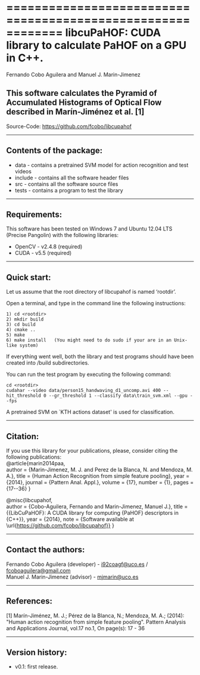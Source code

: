 ============================================================
libcuPaHOF: CUDA library to calculate PaHOF on a GPU in C++.
============================================================
Fernando Cobo Aguilera and Manuel J. Marin-Jimenez


This software calculates the Pyramid of Accumulated Histograms of Optical Flow described in Marín-Jiménez et al. [1] 
--------------------------------------------------------------------------------

   Source-Code:   https://github.com/fcobo/libcupahof

--------------------------------------------------------------------------------
Contents of the package:
--------------------------------------------------------------------------------
- data - contains a pretrained SVM model for action recognition and test videos
- include - contains all the software header files
- src - contains all the software source files
- tests - contains a program to test the library


--------------------------------------------------------------------------------
Requirements:
--------------------------------------------------------------------------------
This software has been tested on Windows 7 and Ubuntu 12.04 LTS (Precise Pangolin) 
with the following libraries:
- OpenCV - v2.4.8 (required)
- CUDA - v5.5 (required)


--------------------------------------------------------------------------------
Quick start:
--------------------------------------------------------------------------------
Let us assume that the root directory of libcupahof is named ‘rootdir’.

Open a terminal, and type in the command line the following instructions:
```
1) cd <rootdir>
2) mkdir build
3) cd build
4) cmake ..
5) make
6) make install   (You might need to do sudo if your are in an Unix-like system)
```
If everything went well, both the library and test programs should have been
created into <rootdir>/build subdirectories.

You can run the test program by executing the following command:
```
cd <rootdir>
cudahar --video data/person15_handwaving_d1_uncomp.avi 400 --hit_threshold 0 --gr_threshold 1 --classify data\train_svm.xml --gpu --fps 
```
A pretrained SVM on `KTH actions dataset' is used for classification. 


--------------------------------------------------------------------------------
Citation:
--------------------------------------------------------------------------------
If you use this library for your publications, please, consider citing the 
following publications:<br>
@article{marin2014paa,  
author = {Marin-Jimenez, M. J. and Perez de la Blanca, N. and Mendoza, M. A.},
 title  = {Human Action Recognition from simple feature pooling},
 year = {2014},
 journal = {Pattern Anal. Appl.},
 volume    = {17},
 number    = {1},
 pages     = {17--36}
}

@misc{libcupahof,  
author = {Cobo-Aguilera, Fernando and Marin-Jimenez, Manuel J.},
 title = {{LibCuPaHOF}: A CUDA library for computing {PaHOF} descriptors in {C++}},
 year = {2014},
 note =   {Software available at \url{https://github.com/fcobo/libcupahof}}
}


--------------------------------------------------------------------------------
Contact the authors:
--------------------------------------------------------------------------------
Fernando Cobo Aguilera (developer) - i92coagf@uco.es / fcoboaguilera@gmail.com<br>
Manuel J. Marin-Jimenez (advisor) - mjmarin@uco.es


--------------------------------------------------------------------------------
References:
--------------------------------------------------------------------------------
[1] Marín-Jiménez, M. J.; Pérez de la Blanca, N.; Mendoza, M. A.; (2014): "Human
action recognition from simple feature pooling". Pattern Analysis and Applications
Journal, vol.17 no.1, On page(s): 17 - 36


--------------------------------------------------------------------------------
Version history:
--------------------------------------------------------------------------------

- v0.1: first release.
